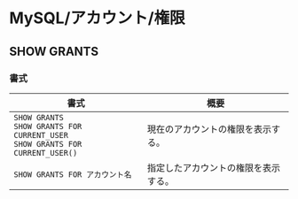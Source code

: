 # MySQL/アカウント/権限

## SHOW GRANTS

### 書式

| 書式                                                         | 概要                                 |
| ------------------------------------------------------------ | ------------------------------------ |
| `SHOW GRANTS`<br />`SHOW GRANTS FOR CURRENT_USER`<br />`SHOW GRANTS FOR CURRENT_USER()` | 現在のアカウントの権限を表示する。   |
| `SHOW GRANTS FOR アカウント名`                               | 指定したアカウントの権限を表示する。 |
